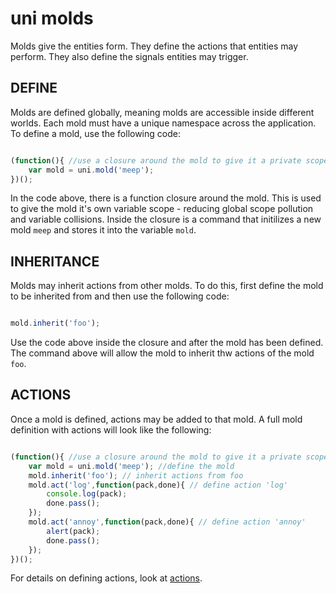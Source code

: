 # uni molds

Molds give the entities form. They define the actions that entities may perform. They also define the signals entities may trigger.

## DEFINE

Molds are defined globally, meaning molds are accessible inside different worlds. Each mold must have a unique namespace across the application. To define a mold, use the following code:

```javascript

(function(){ //use a closure around the mold to give it a private scope
	var mold = uni.mold('meep');
})();

```

In the code above, there is a function closure around the mold. This is used to give the mold it's own variable scope - reducing global scope pollution and variable collisions. Inside the closure is a command that initilizes a new mold `meep` and stores it into the variable `mold`.

## INHERITANCE

Molds may inherit actions from other molds. To do this, first define the mold to be inherited from and then use the following code:

```javascript

mold.inherit('foo');

```

Use the code above inside the closure and after the mold has been defined. The command above will allow the mold to inherit thw actions of the mold `foo`.

## ACTIONS

Once a mold is defined, actions may be added to that mold. A full mold definition with actions will look like the following: 

```javascript

(function(){ //use a closure around the mold to give it a private scope
	var mold = uni.mold('meep'); //define the mold
	mold.inherit('foo'); // inherit actions from foo
	mold.act('log',function(pack,done){ // define action 'log'
		console.log(pack);
		done.pass();
	});
	mold.act('annoy',function(pack,done){ // define action 'annoy'
		alert(pack);
		done.pass();
	});
})();

```

For details on defining actions, look at [actions](actions.md).

